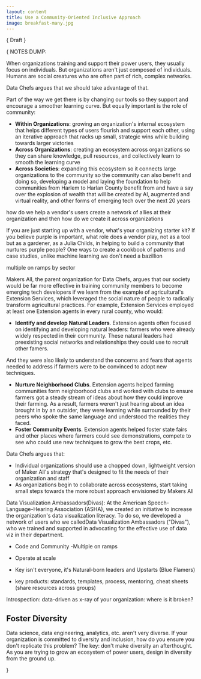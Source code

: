 ```yaml
---
layout: content
title: Use a Community-Oriented Inclusive Approach
image: breakfast-many.jpg
---
```


{ Draft }


{ NOTES DUMP:

When organizations training and support their power users, they usually focus on individuals. But organizations aren't just composed of individuals. Humans are social creatures who are often part of rich, complex networks. 

Data Chefs argues that we should take advantage of that.

Part of the way we get there is by changing our tools so they support and encourage a smoother learning curve. But equally important is the role of community:

 - __Within Organizations__: growing an organization's internal ecosystem that helps different types of users flourish and support each other, using an iterative approach that racks up small, strategic wins while building towards larger victories
 - __Across Organizations__: creating an ecosystem across organizations so they can share knowledge, pull resources, and collectively learn to smooth the learning curve
 - __Across Societies__: expanding this ecosystem so it connects large organizations to the community so the community can also benefit  and doing so, developing a model and laying the foundation to help communities from Harlem to Harlan County benefit from and have a say over the explosion of wealth that will be created by AI, augmented and virtual reality, and other forms of emerging tech over the next 20 years


how do we help a vendor's users create a network of allies at their organization
and then how do we create it across organizations

If you are just starting up with a vendor, what's your organizing starter kit?
If you believe purple is important,
what role does a vendor play, not as a tool but as a gardener, as a Julia Childs, in helping to build a community that nurtures purple people?
One ways to create a cookbook of patterns
and case studies, unlike machine learning we don't need a bazillion

multiple on ramps
by sector


Makers All, the parent organization for Data Chefs, argues that our society would be far more effective in training community members to become emerging tech developers if we learn from the example of agricultural's Extension Services, which leveraged the social nature of people to radically transform agricultural practices. For example, Extension Services employed at least one Extension agents in every rural county, who would:

- __Identify and develop Natural Leaders__. Extension agents often focused on identifying and developing natural leaders: farmers who were already widely respected in their community.  These natural leaders had preexisting social networks and relationships they could use to recruit other famers.  


And they were also likely to understand the concerns and fears that agents needed to address if farmers were to be convinced to adopt new techniques.  
- __Nurture Neighborhood Clubs__. Extension agents helped farming communities form neighborhood clubs and worked with clubs to ensure farmers got a steady stream of ideas about how they could improve their farming.  As a result, farmers weren't just hearing about an idea brought in by an outsider, they were learning while surrounded by their peers who spoke the same language and understood the realities they faced.  
- __Foster Community Events__. Extension agents helped foster state fairs and other places where farmers could see demonstrations, compete to see who could use new techniques to grow the best crops, etc.

Data Chefs argues that:
- Individual organizations should use a chopped down, lightweight version of Maker All's strategy that's designed to fit the needs of their organization and staff 
- As organizations begin to collaborate across ecosystems, start taking small steps towards the more robust approach envisioned by Makers All

Data Visualization Ambassadors(Divas):  At the American Speech-Language-Hearing Association (ASHA), we created an initiative to increase the organization's data visualization literacy. To do so, we developed a network of users who we calledData Visualization Ambassadors ("Divas"), who we trained and supported in advocating for the effective use of data viz in their department.

- Code and Community
-Multiple on ramps
- Operate at scale

- Key isn't everyone, it's Natural-born leaders and Upstarts (Blue Flamers) 
- key products: standards, templates, process, mentoring, cheat sheets (share resources across groups)


Introspection: data-driven as x-ray of your organization: where is it broken?


## Foster Diversity

Data science, data engineering, analytics, etc. aren't very diverse. If your organization is committed to diversity and inclusion, how do you ensure you don't replicate this problem?  The key: don't make diversity an afterthought. As you are trying to grow an ecosystem of power users, design in diversity from the ground up.

}